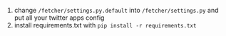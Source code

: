1. change `/fetcher/settings.py.default` into `/fetcher/settings.py` and put all your twitter apps config
2. install requirements.txt with `pip install -r requirements.txt`
